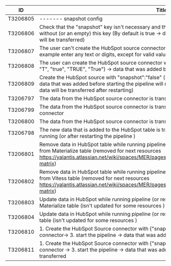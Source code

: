 | ID       | Title                                                                                                                                                                                                                                                      | Status | Comment |
| -------- | ---------------------------------------------------------------------------------------------------------------------------------------------------------------------------------------------------------------------------------------------------------- | ------ | ------- |
| T3206805 | \------- snapshot config                                                                                                                                                                                                                                   | Passed |         |
| T3206806 | Check that the "snapshot" key isn't necessary and the user can create the HubSpot source connector without (or an empty) this key (By default is true -> data that was added before starting the pipeline will be transferred)                             | Passed |         |
| T3206807 | The user can't create the HubSpot source connector with an invalid value in the "snapshot" key (for example enter any text or digits, except for valid values) -> the system returns an error                                                              | Passed |         |
| T3206808 | The user can create the HubSpot source connector with a valid value in the "snapshot" key ("1", "t", "T", "true", "TRUE", "True") -> data that was added before starting the pipeline will be transferred                                                  | Passed |         |
| T3206809 | Create the HubSpot source with "snapshot":"false" ("also 0", "f", "F", "false", "FALSE", "False")-> data that was added before starting the pipeline will not be transferred (if add data during the pause, data will be transferred after restarting)     | Passed |         |
| T3206797 | The data from the HubSpot source connector is transferred to the Materialize Destination connector                                                                                                                                                         | Passed |         |
| T3206799 | The data from the HubSpot source connector is transferred to the NATS Pub/Sub Destination connector                                                                                                                                                        | Passed |         |
| T3206800 | The data from the HubSpot source connector is transferred to the Vitess Destination connector                                                                                                                                                              | Passed |         |
| T3206798 | The new data that is added to the HubSpot table is transferred to the Destination while the pipeline is running (or after restarting the pipeline )                                                                                                        | Passed |         |
| T3206801 | Remove data in HubSpot table while running pipeline (or restart run pipeline) -> data isn't removed from Materialize table (removed for next resources https://yalantis.atlassian.net/wiki/spaces/MER/pages/2266005793/HubSpot+research#Comparison-matrix) | Passed |         |
| T3206802 | Remove data in HubSpot table while running pipeline (or restart run pipeline) -> data isn't removed from Vitess table (removed for next resources https://yalantis.atlassian.net/wiki/spaces/MER/pages/2266005793/HubSpot+research#Comparison-matrix)      | Passed |         |
| T3206803 | Update data in HubSpot while running pipeline (or restart run pipeline) -> data is updated in Materialize table (isn't updated for some resources )                                                                                                        | Passed |         |
| T3206804 | Update data in HubSpot while running pipeline (or restart run pipeline) -> data is updated in Vitess table (isn't updated for some resources )                                                                                                             | Passed |         |
| T3206810 | 1\. Create the HubSpot Source connector with {"snapshot":"true"}-> 2. create the Destination-connector-> 3. start the pipeline -> data that was added before starting the pipeline will be transferred                                                     | Passed |         |
| T3206811 | 1\. Create the HubSpot Source connector with {"snapshot":"false"}-> 2. create the Destination connector -> 3. start the pipeline -> data that was added before starting the pipeline will not be transferred                                               | Passed |         |
